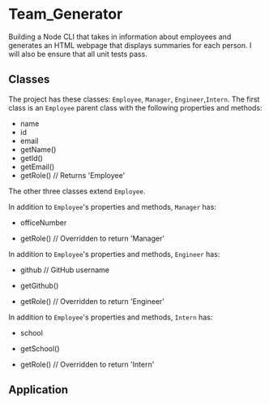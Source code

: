 # Team_Generator

Building a Node CLI that takes in information about employees and generates an HTML webpage that displays summaries for each person. I will also be ensure that all unit tests pass.

## Classes

The project has these classes: `Employee`, `Manager`, `Engineer`,`Intern`.
The first class is an `Employee` parent class with the following properties and methods:

- name
- id
- email
- getName()
- getId()
- getEmail()
- getRole() // Returns 'Employee'

The other three classes extend `Employee`.

In addition to `Employee`'s properties and methods, `Manager` has:

- officeNumber

- getRole() // Overridden to return 'Manager'

In addition to `Employee`'s properties and methods, `Engineer` has:

- github // GitHub username

- getGithub()

- getRole() // Overridden to return 'Engineer'

In addition to `Employee`'s properties and methods, `Intern` has:

- school

- getSchool()

- getRole() // Overridden to return 'Intern'

## Application
